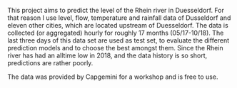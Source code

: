 This project aims to predict the level of the Rhein river in Duesseldorf. For 
that reason I use level, flow, temperature and rainfall data of Dusseldorf 
and eleven other cities, which are located upstream of Duesseldorf. The data is 
collected (or aggregated) hourly for roughly 17 months (05/17-10/18). The last
three days of this data set are used as test set, to evaluate the different 
prediction models and to choose the best amongst them. Since the Rhein river has
had an alltime low in 2018, and the data history is so short, predictions are 
rather poorly.

The data was provided by Capgemini for a workshop and is free to use.
